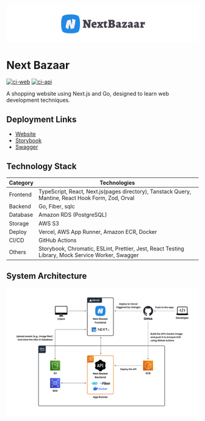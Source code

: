<img src="assets/header.svg" />

# Next Bazaar

[![ci-web](https://github.com/ot07/next-bazaar/actions/workflows/ci-web.yml/badge.svg)](https://github.com/ot07/next-bazaar/actions/workflows/ci-web.yml)
[![ci-api](https://github.com/ot07/next-bazaar/actions/workflows/ci-api.yml/badge.svg)](https://github.com/ot07/next-bazaar/actions/workflows/ci-api.yml)

A shopping website using Next.js and Go, designed to learn web development techniques.

## Deployment Links

- [Website](https://next-bazaar.vercel.app/)
- [Storybook](https://main--65224f832ec3028e25f863e1.chromatic.com/)
- [Swagger](https://yeuh7wr9ys.ap-northeast-1.awsapprunner.com/swagger/index.html)

## Technology Stack

| Category | Technologies                                                                                      |
| -------- | ------------------------------------------------------------------------------------------------- |
| Frontend | TypeScript, React, Next.js(pages directory), Tanstack Query, Mantine, React Hook Form, Zod, Orval |
| Backend  | Go, Fiber, sqlc                                                                                   |
| Database | Amazon RDS (PostgreSQL)                                                                           |
| Storage  | AWS S3                                                                                            |
| Deploy   | Vercel, AWS App Runner, Amazon ECR, Docker                                                        |
| CI/CD    | GitHub Actions                                                                                    |
| Others   | Storybook, Chromatic, ESLint, Prettier, Jest, React Testing Library, Mock Service Worker, Swagger |

## System Architecture

<img src="assets/system-architecture.png" />
